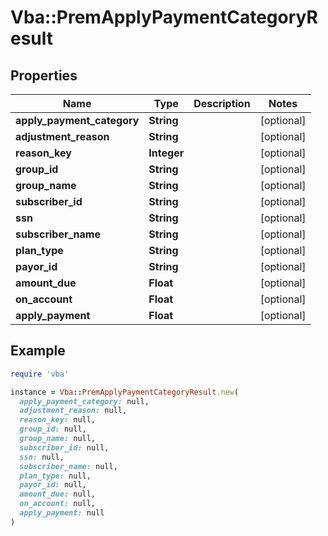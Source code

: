# Vba::PremApplyPaymentCategoryResult

## Properties

| Name | Type | Description | Notes |
| ---- | ---- | ----------- | ----- |
| **apply_payment_category** | **String** |  | [optional] |
| **adjustment_reason** | **String** |  | [optional] |
| **reason_key** | **Integer** |  | [optional] |
| **group_id** | **String** |  | [optional] |
| **group_name** | **String** |  | [optional] |
| **subscriber_id** | **String** |  | [optional] |
| **ssn** | **String** |  | [optional] |
| **subscriber_name** | **String** |  | [optional] |
| **plan_type** | **String** |  | [optional] |
| **payor_id** | **String** |  | [optional] |
| **amount_due** | **Float** |  | [optional] |
| **on_account** | **Float** |  | [optional] |
| **apply_payment** | **Float** |  | [optional] |

## Example

```ruby
require 'vba'

instance = Vba::PremApplyPaymentCategoryResult.new(
  apply_payment_category: null,
  adjustment_reason: null,
  reason_key: null,
  group_id: null,
  group_name: null,
  subscriber_id: null,
  ssn: null,
  subscriber_name: null,
  plan_type: null,
  payor_id: null,
  amount_due: null,
  on_account: null,
  apply_payment: null
)
```

